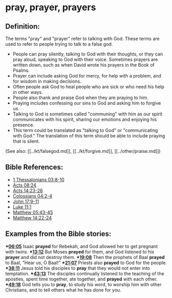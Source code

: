 # pray, prayer, prayers #

## Definition: ##

The terms "pray" and "prayer" refer to talking with God. These terms are used to refer to people trying to talk to a false god.

* People can pray silently, talking to God with their thoughts, or they can pray aloud, speaking to God with their voice. Sometimes prayers are written down, such as when David wrote his prayers in the Book of Psalms.
* Prayer can include asking God for mercy, for help with a problem, and for wisdom in making decisions.
* Often people ask God to heal people who are sick or who need his help in other ways. 
* People also thank and praise God when they are praying to him.
* Praying includes confessing our sins to God and asking him to forgive us.
* Talking to God is sometimes called "communing" with him as our spirit communicates with his spirit, sharing our emotions and enjoying his presence.
* This term could be translated as "talking to God" or "communicating with God." The translation of this term should be able to include praying that is silent.

(See also: [[../kt/falsegod.md]], [[../kt/forgive.md]], [[../other/praise.md]])

## Bible References: ##

* [1 Thessalonians 03:8-10](en/tn/1th/help/03/08)
* [Acts 08:24](en/tn/act/help/08/24)
* [Acts 14:23-26](en/tn/act/help/14/23)
* [Colossians 04:2-4](en/tn/col/help/04/02)
* [John 17:9-11](en/tn/jhn/help/17/09)
* [Luke 11:1](en/tn/luk/help/11/01)
* [Matthew 05:43-45](en/tn/mat/help/05/43)
* [Matthew 14:22-24](en/tn/mat/help/14/22)

## Examples from the Bible stories: ##

  __*[06:05](en/tn/obs/help/06/05)__  Isaac __prayed__ for Rebekah, and God allowed her to get pregnant with twins.
  __*[13:12](en/tn/obs/help/13/12)__  But Moses __prayed__ for them, and God listened to his __prayer__ and did not destroy them.
  __*[19:08](en/tn/obs/help/19/08)__  Then the prophets of Baal __prayed__ to Baal, "Hear us, O Baal!"
  __*[21:07](en/tn/obs/help/21/07)__  Priests also __prayed__ to God for the people.
  __*[38:11](en/tn/obs/help/38/11)__  Jesus told his disciples to __pray__ that they would not enter into temptation.
  __*[43:13](en/tn/obs/help/43/13)__ The disciples continually listened to the teaching of the apostles, spent time together, ate together, and __prayed__ with each other.
  __*[49:18](en/tn/obs/help/49/18)__  God tells you to __pray__, to study his word, to worship him with other Christians, and to tell others what he has done for you.